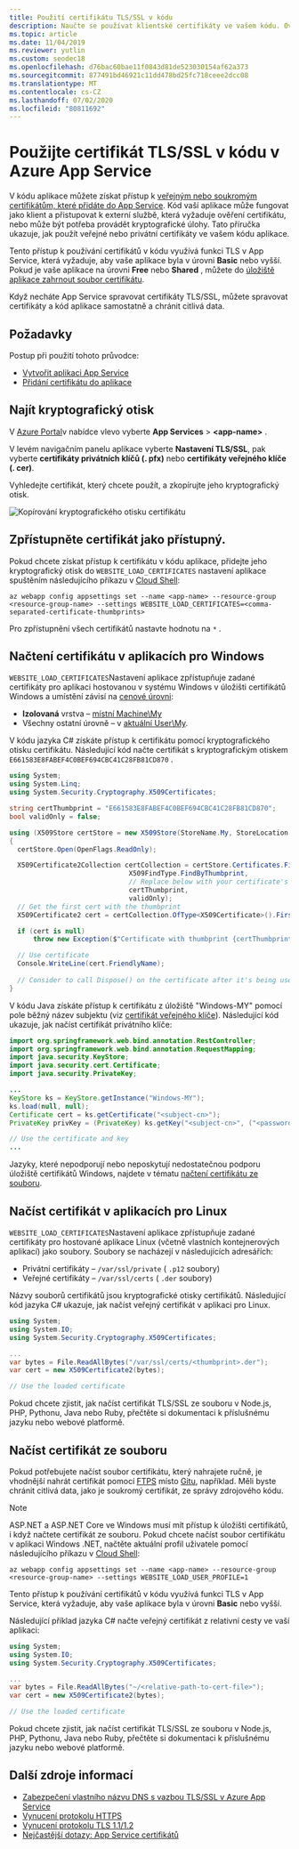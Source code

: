 ```yaml
---
title: Použití certifikátu TLS/SSL v kódu
description: Naučte se používat klientské certifikáty ve vašem kódu. Ověřování pomocí klientských certifikátů pomocí vzdálených prostředků, nebo s nimi spouštějte kryptografické úlohy.
ms.topic: article
ms.date: 11/04/2019
ms.reviewer: yutlin
ms.custom: seodec18
ms.openlocfilehash: d76bac60bae11f0843d81de523030154af62a373
ms.sourcegitcommit: 877491bd46921c11dd478bd25fc718ceee2dcc08
ms.translationtype: MT
ms.contentlocale: cs-CZ
ms.lasthandoff: 07/02/2020
ms.locfileid: "80811692"
---
```

# <a name="use-a-tlsssl-certificate-in-your-code-in-azure-app-service"></a>Použijte certifikát TLS/SSL v kódu v Azure App Service

V kódu aplikace můžete získat přístup k [veřejným nebo soukromým certifikátům, které přidáte do App Service](configure-ssl-certificate.md). Kód vaší aplikace může fungovat jako klient a přistupovat k externí službě, která vyžaduje ověření certifikátu, nebo může být potřeba provádět kryptografické úlohy. Tato příručka ukazuje, jak použít veřejné nebo privátní certifikáty ve vašem kódu aplikace.

Tento přístup k používání certifikátů v kódu využívá funkci TLS v App Service, která vyžaduje, aby vaše aplikace byla v úrovni **Basic** nebo vyšší. Pokud je vaše aplikace na úrovni **Free** nebo **Shared** , můžete do [úložiště aplikace zahrnout soubor certifikátu](#load-certificate-from-file).

Když necháte App Service spravovat certifikáty TLS/SSL, můžete spravovat certifikáty a kód aplikace samostatně a chránit citlivá data.

## <a name="prerequisites"></a>Požadavky

Postup při použití tohoto průvodce:

- [Vytvořit aplikaci App Service](/azure/app-service/)
- [Přidání certifikátu do aplikace](configure-ssl-certificate.md)

## <a name="find-the-thumbprint"></a>Najít kryptografický otisk

V <a href="https://portal.azure.com" target="_blank">Azure Portal</a>v nabídce vlevo vyberte **App Services**  >  **\<app-name>** .

V levém navigačním panelu aplikace vyberte **Nastavení TLS/SSL**, pak vyberte **certifikáty privátních klíčů (. pfx)** nebo **certifikáty veřejného klíče (. cer)**.

Vyhledejte certifikát, který chcete použít, a zkopírujte jeho kryptografický otisk.

![Kopírování kryptografického otisku certifikátu](./media/configure-ssl-certificate/create-free-cert-finished.png)

## <a name="make-the-certificate-accessible"></a>Zpřístupněte certifikát jako přístupný.

Pokud chcete získat přístup k certifikátu v kódu aplikace, přidejte jeho kryptografický otisk do `WEBSITE_LOAD_CERTIFICATES` nastavení aplikace spuštěním následujícího příkazu v <a target="_blank" href="https://shell.azure.com" >Cloud Shell</a>:

```azurecli-interactive
az webapp config appsettings set --name <app-name> --resource-group <resource-group-name> --settings WEBSITE_LOAD_CERTIFICATES=<comma-separated-certificate-thumbprints>
```

Pro zpřístupnění všech certifikátů nastavte hodnotu na `*` .

## <a name="load-certificate-in-windows-apps"></a>Načtení certifikátu v aplikacích pro Windows

`WEBSITE_LOAD_CERTIFICATES`Nastavení aplikace zpřístupňuje zadané certifikáty pro aplikaci hostovanou v systému Windows v úložišti certifikátů Windows a umístění závisí na [cenové úrovni](overview-hosting-plans.md):

- **Izolovaná** vrstva – [místní Machine\My](/windows-hardware/drivers/install/local-machine-and-current-user-certificate-stores) 
- Všechny ostatní úrovně – v [aktuální User\My](/windows-hardware/drivers/install/local-machine-and-current-user-certificate-stores).

V kódu jazyka C# získáte přístup k certifikátu pomocí kryptografického otisku certifikátu. Následující kód načte certifikát s kryptografickým otiskem `E661583E8FABEF4C0BEF694CBC41C28FB81CD870` .

```csharp
using System;
using System.Linq;
using System.Security.Cryptography.X509Certificates;

string certThumbprint = "E661583E8FABEF4C0BEF694CBC41C28FB81CD870";
bool validOnly = false;

using (X509Store certStore = new X509Store(StoreName.My, StoreLocation.CurrentUser))
{
  certStore.Open(OpenFlags.ReadOnly);

  X509Certificate2Collection certCollection = certStore.Certificates.Find(
                              X509FindType.FindByThumbprint,
                              // Replace below with your certificate's thumbprint
                              certThumbprint,
                              validOnly);
  // Get the first cert with the thumbprint
  X509Certificate2 cert = certCollection.OfType<X509Certificate>().FirstOrDefault();

  if (cert is null)
      throw new Exception($"Certificate with thumbprint {certThumbprint} was not found");

  // Use certificate
  Console.WriteLine(cert.FriendlyName);
  
  // Consider to call Dispose() on the certificate after it's being used, avaliable in .NET 4.6 and later
}
```

V kódu Java získáte přístup k certifikátu z úložiště "Windows-MY" pomocí pole běžný název subjektu (viz [certifikát veřejného klíče](https://en.wikipedia.org/wiki/Public_key_certificate)). Následující kód ukazuje, jak načíst certifikát privátního klíče:

```java
import org.springframework.web.bind.annotation.RestController;
import org.springframework.web.bind.annotation.RequestMapping;
import java.security.KeyStore;
import java.security.cert.Certificate;
import java.security.PrivateKey;

...
KeyStore ks = KeyStore.getInstance("Windows-MY");
ks.load(null, null); 
Certificate cert = ks.getCertificate("<subject-cn>");
PrivateKey privKey = (PrivateKey) ks.getKey("<subject-cn>", ("<password>").toCharArray());

// Use the certificate and key
...
```

Jazyky, které nepodporují nebo neposkytují nedostatečnou podporu úložiště certifikátů Windows, najdete v tématu [načtení certifikátu ze souboru](#load-certificate-from-file).

## <a name="load-certificate-in-linux-apps"></a>Načíst certifikát v aplikacích pro Linux

`WEBSITE_LOAD_CERTIFICATES`Nastavení aplikace zpřístupňuje zadané certifikáty pro hostované aplikace Linux (včetně vlastních kontejnerových aplikací) jako soubory. Soubory se nacházejí v následujících adresářích:

- Privátní certifikáty – `/var/ssl/private` ( `.p12` soubory)
- Veřejné certifikáty – `/var/ssl/certs` ( `.der` soubory)

Názvy souborů certifikátů jsou kryptografické otisky certifikátů. Následující kód jazyka C# ukazuje, jak načíst veřejný certifikát v aplikaci pro Linux.

```csharp
using System;
using System.IO;
using System.Security.Cryptography.X509Certificates;

...
var bytes = File.ReadAllBytes("/var/ssl/certs/<thumbprint>.der");
var cert = new X509Certificate2(bytes);

// Use the loaded certificate
```

Pokud chcete zjistit, jak načíst certifikát TLS/SSL ze souboru v Node.js, PHP, Pythonu, Java nebo Ruby, přečtěte si dokumentaci k příslušnému jazyku nebo webové platformě.

## <a name="load-certificate-from-file"></a>Načíst certifikát ze souboru

Pokud potřebujete načíst soubor certifikátu, který nahrajete ručně, je vhodnější nahrát certifikát pomocí [FTPS](deploy-ftp.md) místo [Gitu](deploy-local-git.md), například. Měli byste chránit citlivá data, jako je soukromý certifikát, ze správy zdrojového kódu.

> [!NOTE]
> ASP.NET a ASP.NET Core ve Windows musí mít přístup k úložišti certifikátů, i když načtete certifikát ze souboru. Pokud chcete načíst soubor certifikátu v aplikaci Windows .NET, načtěte aktuální profil uživatele pomocí následujícího příkazu v <a target="_blank" href="https://shell.azure.com" >Cloud Shell</a>:
>
> ```azurecli-interactive
> az webapp config appsettings set --name <app-name> --resource-group <resource-group-name> --settings WEBSITE_LOAD_USER_PROFILE=1
> ```
>
> Tento přístup k používání certifikátů v kódu využívá funkci TLS v App Service, která vyžaduje, aby vaše aplikace byla v úrovni **Basic** nebo vyšší.

Následující příklad jazyka C# načte veřejný certifikát z relativní cesty ve vaší aplikaci:

```csharp
using System;
using System.IO;
using System.Security.Cryptography.X509Certificates;

...
var bytes = File.ReadAllBytes("~/<relative-path-to-cert-file>");
var cert = new X509Certificate2(bytes);

// Use the loaded certificate
```

Pokud chcete zjistit, jak načíst certifikát TLS/SSL ze souboru v Node.js, PHP, Pythonu, Java nebo Ruby, přečtěte si dokumentaci k příslušnému jazyku nebo webové platformě.

## <a name="more-resources"></a>Další zdroje informací

* [Zabezpečení vlastního názvu DNS s vazbou TLS/SSL v Azure App Service](configure-ssl-bindings.md)
* [Vynucení protokolu HTTPS](configure-ssl-bindings.md#enforce-https)
* [Vynucení protokolu TLS 1.1/1.2](configure-ssl-bindings.md#enforce-tls-versions)
* [Nejčastější dotazy: App Service certifikátů](https://docs.microsoft.com/azure/app-service/faq-configuration-and-management/)
